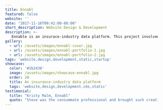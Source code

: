 ```yaml
---
title: Ennabl
featured: false
website: ''
date: "2017-11-16T09:42:00-08:00"
short_description: Website Design & Development
description: >-
   Ennable is an insurace-industry data platform. This project involved the design of a new website and brand guide, along with the development of the website. This is a static website using Jekyll as a static site generator and Netlify CMS for content management.
gallery:
  - url: /assets/images/ennabl-cover.jpg
  - url: /assets/images/ennabl-portfolio-1.jpg
  - url: /assets/images/ennabl-portfolio-2.jpg
tags: 'website,design,development,static,startup'
showcase:
  color: '#1b2438'
  image: /assets/images/showcase-ennabl.jpg
  order: 20
  title: An insurance-industry data platform
  tags: 'website,design,development.cms,static'
testimonial:
  title: "Kristy Malm, Ennabl"
  quote: "Steve was the consummate professional and brought such creativity and style to our site! He was prompt, flexible and worked with us to incorporate his talent with our vision. We’ll use him again in a heartbeat!"
---
```


